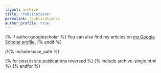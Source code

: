 ```yaml
---
layout: archive
title: "Publications"
permalink: /publications/
author_profile: true
---
```


{% if author.googlescholar %}
  You can also find my articles on <u><a href="{{author.googlescholar}}">my Google Scholar profile</a>.</u>
{% endif %}

//{% include base_path %}

{% for post in site.publications reversed %}
  {% include archive-single.html %}
{% endfor %}
